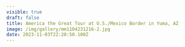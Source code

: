```yaml
---
visible: true
draft: false
title: America the Great Tour at U.S./Mexico Border in Yuma, AZ
image: /img/gallery/mm1104231216-2.jpg
date: 2023-11-03T22:20:50.100Z
---
```

